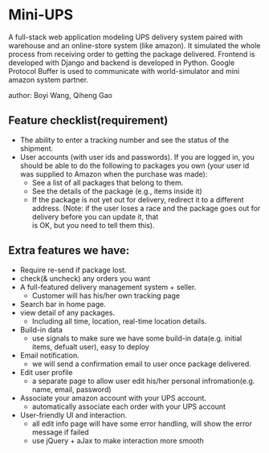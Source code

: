 # Mini-UPS

A full-stack web application modeling UPS delivery system paired with warehouse and an online-store system (like amazon). 
It simulated the whole process from receiving order to getting the package delivered. 
Frontend is developed with Django and backend is developed in Python. 
Google Protocol Buffer is used to communicate with world-simulator and mini amazon system partner.

author: Boyi Wang, Qiheng Gao

## Feature checklist(requirement)
* The	ability	to	enter	a	tracking	number	and	see	the	status of	the	shipment.	
* User accounts	(with	user ids	and	passwords).	If	you	are	logged	in,	you	should	be	able	to	do	the	
following	to	packages	you	own	(your	user	id	was	supplied	to	Amazon	when	the	purchase	was	
made):	
  * See	a	list	of	all	packages	that	belong	to	them.	
  * See	the	details	of	the	package	(e.g., items	inside	it)	
  * If	the	package	is	not	yet	out	for	delivery,	redirect	it	to	a	different	address.	(Note:	if	the	
user	loses	a	race	and	the	package	goes	out	for	delivery	before	you	can	update	it,	that	
is	OK,	but	you	need	to	tell	them	this).	

## Extra features we have:
* Require re-send if package lost.
* check(& uncheck) any orders you want
* A full-featured delivery management system + seller.
  * Customer will has his/her own tracking page
* Search bar in home page.
* view detail of any packages.
  * Including all time, location, real-time location details.
* Build-in data
  * use signals to make sure we have some build-in data(e.g. initial items, defualt user), easy to deploy
* Email notification.
  * we will send a confirmation email to user once package delivered.
* Edit user profile
  * a separate page to allow user edit his/her personal infromation(e.g. name, email, password)
* Associate your amazon account with your UPS account.
  * automatically associate each order with your UPS account
* User-friendly UI and interaction.
  * all edit info page will have some error handling, will show the error message if failed
  * use jQuery + aJax to make interaction more smooth

